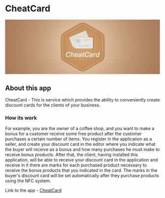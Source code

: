 # CheatCard

![Banner](src/GUI/private/resources/Logo/CheatCard_Banner.jpg)

## About this app 

CheatCard - This is service which provides the ability to conveniently create discount cards for the clients of your business.  

### How its work

For example, you are the owner of a coffee shop, and you want to make a bonus for a customer receive some free product after the customer purchases a certain number of items. You register in the application as a seller, and create your discount card in the editor where you indicate what the buyer will receive as a bonus and how many purchases he must make to receive bonus products. After that, the client, having installed this application, will be able to receive your discount card in the application and receive
in it there are marks for each purchased product necessary to receive the bonus products that you indicated in the card. The marks in the buyer's discount card will be set automatically after they purchase products using the NFC system.

Link to the app - [CheatCard](https://quasarappdevelop.wixsite.com/cheatcard?lang=en)